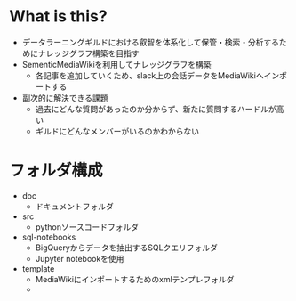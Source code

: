 # What is this?
* データラーニングギルドにおける叡智を体系化して保管・検索・分析するためにナレッジグラフ構築を目指す
* SementicMediaWikiを利用してナレッジグラフを構築
    * 各記事を追加していくため、slack上の会話データをMediaWikiへインポートする
* 副次的に解決できる課題
    * 過去にどんな質問があったのか分からず、新たに質問するハードルが高い
    * ギルドにどんなメンバーがいるのかわからない

# フォルダ構成
* doc
    * ドキュメントフォルダ
* src
    * pythonソースコードフォルダ
* sql-notebooks
    * BigQueryからデータを抽出するSQLクエリフォルダ
    * Jupyter notebookを使用
* template
    * MediaWikiにインポートするためのxmlテンプレフォルダ
    * 
